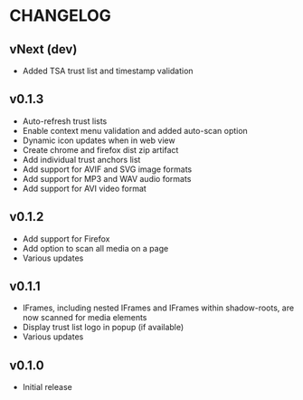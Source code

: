 # CHANGELOG

## vNext (dev)

- Added TSA trust list and timestamp validation

## v0.1.3

- Auto-refresh trust lists
- Enable context menu validation and added auto-scan option
- Dynamic icon updates when in web view
- Create chrome and firefox dist zip artifact
- Add individual trust anchors list
- Add support for AVIF and SVG image formats
- Add support for MP3 and WAV audio formats
- Add support for AVI video format

## v0.1.2

- Add support for Firefox
- Add option to scan all media on a page
- Various updates

## v0.1.1

- IFrames, including nested IFrames and IFrames within shadow-roots, are now scanned for media elements
- Display trust list logo in popup (if available)
- Various updates

## v0.1.0

- Initial release
